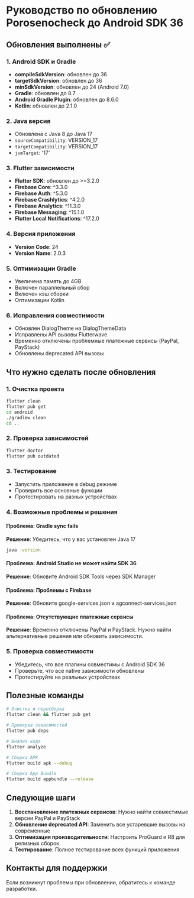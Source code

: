 # Руководство по обновлению Porosenocheck до Android SDK 36

## Обновления выполнены ✅

### 1. Android SDK и Gradle
- **compileSdkVersion**: обновлен до 36
- **targetSdkVersion**: обновлен до 36
- **minSdkVersion**: обновлен до 24 (Android 7.0)
- **Gradle**: обновлен до 8.7
- **Android Gradle Plugin**: обновлен до 8.6.0
- **Kotlin**: обновлен до 2.1.0

### 2. Java версия
- Обновлена с Java 8 до Java 17
- `sourceCompatibility`: VERSION_17
- `targetCompatibility`: VERSION_17
- `jvmTarget`: '17'

### 3. Flutter зависимости
- **Flutter SDK**: обновлен до >=3.2.0
- **Firebase Core**: ^3.3.0
- **Firebase Auth**: ^5.3.0
- **Firebase Crashlytics**: ^4.2.0
- **Firebase Analytics**: ^11.3.0
- **Firebase Messaging**: ^15.1.0
- **Flutter Local Notifications**: ^17.2.0

### 4. Версия приложения
- **Version Code**: 24
- **Version Name**: 2.0.3

### 5. Оптимизации Gradle
- Увеличена память до 4GB
- Включен параллельный сбор
- Включен кэш сборки
- Оптимизации Kotlin

### 6. Исправления совместимости
- Обновлен DialogTheme на DialogThemeData
- Исправлены API вызовы Flutterwave
- Временно отключены проблемные платежные сервисы (PayPal, PayStack)
- Обновлены deprecated API вызовы

## Что нужно сделать после обновления

### 1. Очистка проекта
```bash
flutter clean
flutter pub get
cd android
./gradlew clean
cd ..
```

### 2. Проверка зависимостей
```bash
flutter doctor
flutter pub outdated
```

### 3. Тестирование
- Запустить приложение в debug режиме
- Проверить все основные функции
- Протестировать на разных устройствах

### 4. Возможные проблемы и решения

#### Проблема: Gradle sync fails
**Решение**: Убедитесь, что у вас установлен Java 17
```bash
java -version
```

#### Проблема: Android Studio не может найти SDK 36
**Решение**: Обновите Android SDK Tools через SDK Manager

#### Проблема: Проблемы с Firebase
**Решение**: Обновите google-services.json и agconnect-services.json

#### Проблема: Отсутствующие платежные сервисы
**Решение**: Временно отключены PayPal и PayStack. Нужно найти альтернативные решения или обновить зависимости.

### 5. Проверка совместимости
- Убедитесь, что все плагины совместимы с Android SDK 36
- Проверьте, что все native зависимости обновлены
- Протестируйте на реальных устройствах

## Полезные команды

```bash
# Очистка и пересборка
flutter clean && flutter pub get

# Проверка зависимостей
flutter pub deps

# Анализ кода
flutter analyze

# Сборка APK
flutter build apk --debug

# Сборка App Bundle
flutter build appbundle --release
```

## Следующие шаги

1. **Восстановление платежных сервисов**: Нужно найти совместимые версии PayPal и PayStack
2. **Обновление deprecated API**: Заменить все устаревшие вызовы на современные
3. **Оптимизация производительности**: Настроить ProGuard и R8 для релизных сборок
4. **Тестирование**: Полное тестирование всех функций приложения

## Контакты для поддержки
Если возникнут проблемы при обновлении, обратитесь к команде разработки.
